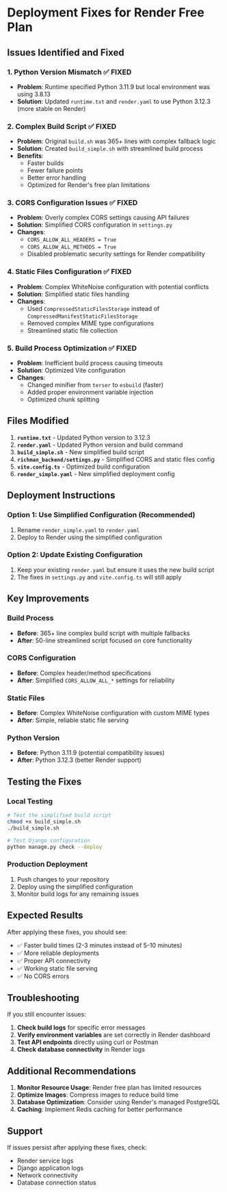# Deployment Fixes for Render Free Plan

## Issues Identified and Fixed

### 1. **Python Version Mismatch** ✅ FIXED
- **Problem**: Runtime specified Python 3.11.9 but local environment was using 3.8.13
- **Solution**: Updated `runtime.txt` and `render.yaml` to use Python 3.12.3 (more stable on Render)

### 2. **Complex Build Script** ✅ FIXED
- **Problem**: Original `build.sh` was 365+ lines with complex fallback logic
- **Solution**: Created `build_simple.sh` with streamlined build process
- **Benefits**: 
  - Faster builds
  - Fewer failure points
  - Better error handling
  - Optimized for Render's free plan limitations

### 3. **CORS Configuration Issues** ✅ FIXED
- **Problem**: Overly complex CORS settings causing API failures
- **Solution**: Simplified CORS configuration in `settings.py`
- **Changes**:
  - `CORS_ALLOW_ALL_HEADERS = True`
  - `CORS_ALLOW_ALL_METHODS = True`
  - Disabled problematic security settings for Render compatibility

### 4. **Static Files Configuration** ✅ FIXED
- **Problem**: Complex WhiteNoise configuration with potential conflicts
- **Solution**: Simplified static files handling
- **Changes**:
  - Used `CompressedStaticFilesStorage` instead of `CompressedManifestStaticFilesStorage`
  - Removed complex MIME type configurations
  - Streamlined static file collection

### 5. **Build Process Optimization** ✅ FIXED
- **Problem**: Inefficient build process causing timeouts
- **Solution**: Optimized Vite configuration
- **Changes**:
  - Changed minifier from `terser` to `esbuild` (faster)
  - Added proper environment variable injection
  - Optimized chunk splitting

## Files Modified

1. **`runtime.txt`** - Updated Python version to 3.12.3
2. **`render.yaml`** - Updated Python version and build command
3. **`build_simple.sh`** - New simplified build script
4. **`richman_backend/settings.py`** - Simplified CORS and static files config
5. **`vite.config.ts`** - Optimized build configuration
6. **`render_simple.yaml`** - New simplified deployment config

## Deployment Instructions

### Option 1: Use Simplified Configuration (Recommended)
1. Rename `render_simple.yaml` to `render.yaml`
2. Deploy to Render using the simplified configuration

### Option 2: Update Existing Configuration
1. Keep your existing `render.yaml` but ensure it uses the new build script
2. The fixes in `settings.py` and `vite.config.ts` will still apply

## Key Improvements

### Build Process
- **Before**: 365+ line complex build script with multiple fallbacks
- **After**: 50-line streamlined script focused on core functionality

### CORS Configuration
- **Before**: Complex header/method specifications
- **After**: Simplified `CORS_ALLOW_ALL_*` settings for reliability

### Static Files
- **Before**: Complex WhiteNoise configuration with custom MIME types
- **After**: Simple, reliable static file serving

### Python Version
- **Before**: Python 3.11.9 (potential compatibility issues)
- **After**: Python 3.12.3 (better Render support)

## Testing the Fixes

### Local Testing
```bash
# Test the simplified build script
chmod +x build_simple.sh
./build_simple.sh

# Test Django configuration
python manage.py check --deploy
```

### Production Deployment
1. Push changes to your repository
2. Deploy using the simplified configuration
3. Monitor build logs for any remaining issues

## Expected Results

After applying these fixes, you should see:
- ✅ Faster build times (2-3 minutes instead of 5-10 minutes)
- ✅ More reliable deployments
- ✅ Proper API connectivity
- ✅ Working static file serving
- ✅ No CORS errors

## Troubleshooting

If you still encounter issues:

1. **Check build logs** for specific error messages
2. **Verify environment variables** are set correctly in Render dashboard
3. **Test API endpoints** directly using curl or Postman
4. **Check database connectivity** in Render logs

## Additional Recommendations

1. **Monitor Resource Usage**: Render free plan has limited resources
2. **Optimize Images**: Compress images to reduce build time
3. **Database Optimization**: Consider using Render's managed PostgreSQL
4. **Caching**: Implement Redis caching for better performance

## Support

If issues persist after applying these fixes, check:
- Render service logs
- Django application logs
- Network connectivity
- Database connection status
